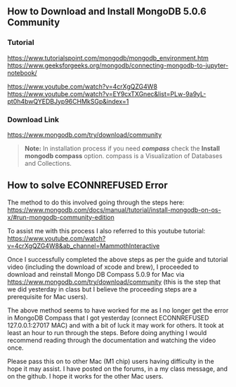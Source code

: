 ## How to Download and Install MongoDB 5.0.6 Community

### Tutorial
https://www.tutorialspoint.com/mongodb/mongodb_environment.htm
https://www.geeksforgeeks.org/mongodb/connecting-mongodb-to-jupyter-notebook/

https://www.youtube.com/watch?v=4crXgQZG4W8
https://www.youtube.com/watch?v=EY9cxTXGnec&list=PLw-9a9yL-pt0h4bwQYEDBJyp96CHMkSGp&index=1

### Download Link
https://www.mongodb.com/try/download/community

> **Note:** In installation process if you need ***compass*** check the **Install mongodb compass** option.
compass is a Visualization of Databases and Collections.


## How to solve ECONNREFUSED Error

The method to do this involved going through the steps here:
https://www.mongodb.com/docs/manual/tutorial/install-mongodb-on-os-x/#run-mongodb-community-edition

To assist me with this process I also referred to this youtube tutorial: https://www.youtube.com/watch?v=4crXgQZG4W8&ab_channel=MammothInteractive

Once I successfully completed the above steps as per the guide and tutorial video (including the download of xcode and brew), I proceeded to download and reinstall Mongo DB Compass 5.0.9 for Mac via https://www.mongodb.com/try/download/community  (this is the step that we did yesterday in class but I believe the proceeding steps are a prerequisite for Mac users).

The above method seems to have worked for me as I no longer get the error in MongoDB Compass that I got yesterday (connect ECONNREFUSED 127.0.0.1:27017 MAC) and with a bit of luck it may work for others. It took at least an hour to run through the steps. Before doing anything I would recommend reading through the documentation and watching the video once.

Please pass this on to other Mac (M1 chip) users having difficulty in the hope it may assist. I have posted on the forums, in a my class message, and on the github. I hope it works for the other Mac users.
